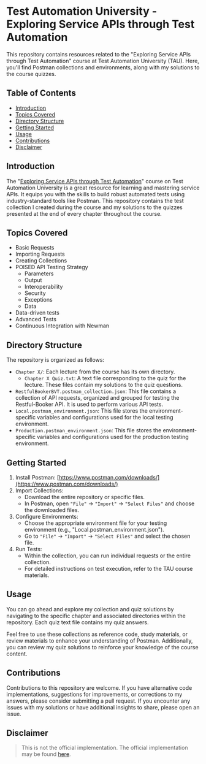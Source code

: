 # Test Automation University - Exploring Service APIs through Test Automation

This repository contains resources related to the "Exploring Service APIs through Test Automation" course at Test Automation University (TAU). Here, you'll find Postman collections and environments, along with my solutions to the course quizzes.

## Table of Contents

- [Introduction](#introduction)
- [Topics Covered](#topics-covered)
- [Directory Structure](#directory-structure)
- [Getting Started](#getting-started)
- [Usage](#usage)
- [Contributions](#contributions)
- [Disclaimer](#disclaimer)

## Introduction

The "[Exploring Service APIs through Test Automation](https://testautomationu.applitools.com/exploring-service-apis-through-test-automation/)" course on Test Automation University is a great resource for learning and mastering service APIs. It equips you with the skills to build robust automated tests using industry-standard tools like Postman. This repository contains the test collection I created during the course and my solutions to the quizzes presented at the end of every chapter throughout the course.

## Topics Covered
- Basic Requests
- Importing Requests
- Creating Collections
- POISED API Testing Strategy
  - Parameters
  - Output
  - Interoperability
  - Security
  - Exceptions
  - Data
- Data-driven tests
- Advanced Tests
- Continuous Integration with Newman

## Directory Structure

The repository is organized as follows:

- `Chapter X/`: Each lecture from the course has its own directory.
  - `Chapter X Quiz.txt`: A text file corresponding to the quiz for the lecture. These files contain my solutions to the quiz questions.
- `RestfulBookerBVT.postman_collection.json`: This file contains a collection of API requests, organized and grouped for testing the Restful-Booker API. It is used to perform various API tests.
- `Local.postman_environment.json`: This file stores the environment-specific variables and configurations used for the local testing environment.
- `Production.postman_environment.json`: This file stores the environment-specific variables and configurations used for the production testing environment.

## Getting Started

1. Install Postman: [https://www.postman.com/downloads/](https://www.postman.com/downloads/)
2. Import Collections:
    - Download the entire repository or specific files.
    - In Postman, open `"File"` -> `"Import"` -> `"Select Files"` and choose the downloaded files.
3. Configure Environments:
    - Choose the appropriate environment file for your testing environment (e.g., "Local.postman_environment.json").
    - Go to `"File"` -> `"Import"` -> `"Select Files"` and select the chosen file.
4. Run Tests:
    - Within the collection, you can run individual requests or the entire collection.
    - For detailed instructions on test execution, refer to the TAU course materials.

## Usage

You can go ahead and explore my collection and quiz solutions by navigating to the specific chapter and associated directories within the repository. Each quiz text file contains my quiz answers.

Feel free to use these collections as reference code, study materials, or review materials to enhance your understanding of Postman. Additionally, you can review my quiz solutions to reinforce your knowledge of the course content.

## Contributions

Contributions to this repository are welcome. If you have alternative code implementations, suggestions for improvements, or corrections to my answers, please consider submitting a pull request. If you encounter any issues with my solutions or have additional insights to share, please open an issue.

## Disclaimer
> This is not the official implementation. The official implementation may be found [here](https://github.com/ambertests/explore-with-postman/tree/master/tau).
